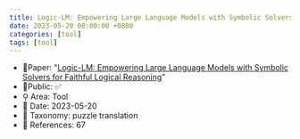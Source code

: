 ```yaml
---
title: Logic-LM: Empowering Large Language Models with Symbolic Solvers for Faithful Logical Reasoning
date: 2023-05-20 00:00:00 +0800
categories: [tool]
tags: [tool]
---
```


- 📙Paper: "[Logic-LM: Empowering Large Language Models with Symbolic Solvers for Faithful Logical Reasoning](https://www.semanticscholar.org/paper/Logic-LM%3A-Empowering-Large-Language-Models-with-for-Pan-Albalak/9e9e4df2996bac794c4f04cb887df3e553bae4fd?sort=relevance&page=2)"
- 🔑Public: ✅
- ⚲ Area: Tool
- 📅 Date: 2023-05-20
- 🔎 Taxonomy: puzzle translation
- 📝 References: 67
